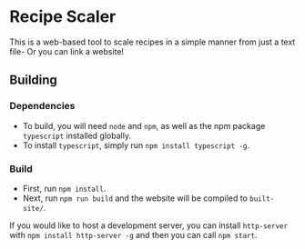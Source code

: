 # Recipe Scaler

This is a web-based tool to scale recipes in a simple manner from just a text file- Or you can link a website!



## Building
### Dependencies
* To build, you will need `node` and `npm`, as well as the npm package `typescript` installed globally.
* To install `typescript`, simply run `npm install typescript -g`.
### Build
* First, run `npm install`.
* Next, run `npm run build` and the website will be compiled to `built-site/`.

If you would like to host a development server, you can install `http-server` with `npm install http-server -g` and then you can call `npm start`.

